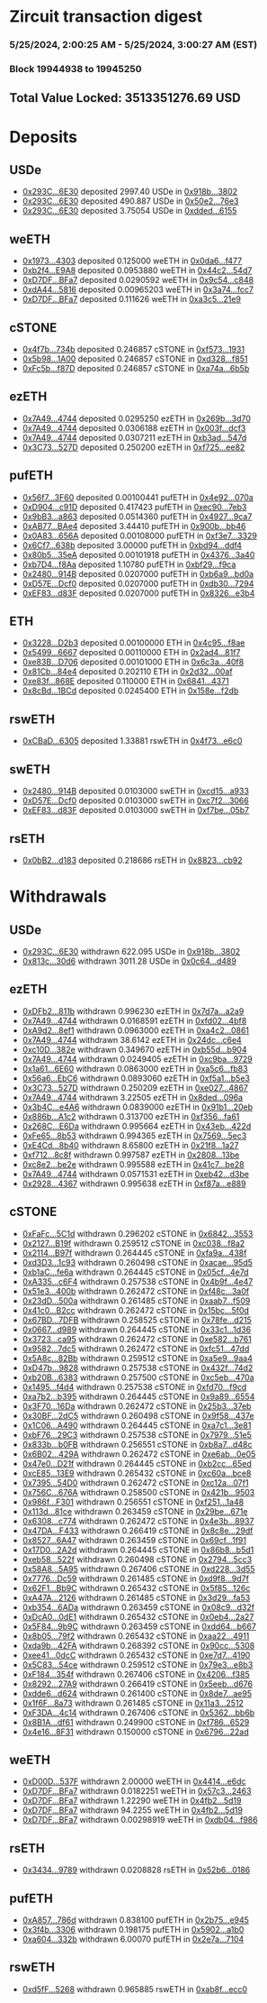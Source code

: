 # Zircuit transaction digest
### 5/25/2024, 2:00:25 AM - 5/25/2024, 3:00:27 AM (EST)
### Block 19944938 to 19945250

## Total Value Locked: 3513351276.69 USD

# Deposits
## USDe
- [0x293C...6E30](https://etherscan.io/address/0x293C6937D8D82e05B01335F7B33FBA0c8e256E30) deposited 2997.40 USDe in [0x918b...3802](https://etherscan.io/tx/0x293C6937D8D82e05B01335F7B33FBA0c8e256E30)
- [0x293C...6E30](https://etherscan.io/address/0x293C6937D8D82e05B01335F7B33FBA0c8e256E30) deposited 490.887 USDe in [0x50e2...76e3](https://etherscan.io/tx/0x293C6937D8D82e05B01335F7B33FBA0c8e256E30)
- [0x293C...6E30](https://etherscan.io/address/0x293C6937D8D82e05B01335F7B33FBA0c8e256E30) deposited 3.75054 USDe in [0xdded...6155](https://etherscan.io/tx/0x293C6937D8D82e05B01335F7B33FBA0c8e256E30)
## weETH
- [0x1973...4303](https://etherscan.io/address/0x1973BaB038CC21100A337B3d69e0f25361904303) deposited 0.125000 weETH in [0x0da6...f477](https://etherscan.io/tx/0x1973BaB038CC21100A337B3d69e0f25361904303)
- [0xb2f4...E9A8](https://etherscan.io/address/0xb2f4fF91a8853585A671C22D01249005e3ccE9A8) deposited 0.0953880 weETH in [0x44c2...54d7](https://etherscan.io/tx/0xb2f4fF91a8853585A671C22D01249005e3ccE9A8)
- [0xD7DF...BFa7](https://etherscan.io/address/0xD7DF7E085214743530afF339aFC420c7c720BFa7) deposited 0.0290592 weETH in [0x9c54...c848](https://etherscan.io/tx/0xD7DF7E085214743530afF339aFC420c7c720BFa7)
- [0xdA44...5816](https://etherscan.io/address/0xdA440afA956D064e2A798777Cbe51520Cc545816) deposited 0.00965203 weETH in [0x3a74...fcc7](https://etherscan.io/tx/0xdA440afA956D064e2A798777Cbe51520Cc545816)
- [0xD7DF...BFa7](https://etherscan.io/address/0xD7DF7E085214743530afF339aFC420c7c720BFa7) deposited 0.111626 weETH in [0xa3c5...21e9](https://etherscan.io/tx/0xD7DF7E085214743530afF339aFC420c7c720BFa7)
## cSTONE
- [0x4f7b...734b](https://etherscan.io/address/0x4f7bd24dA925B6506bD5df3a887e3b51794d734b) deposited 0.246857 cSTONE in [0xf573...1931](https://etherscan.io/tx/0x4f7bd24dA925B6506bD5df3a887e3b51794d734b)
- [0x5b98...1A00](https://etherscan.io/address/0x5b981fbF4349f81b784FF84234b63Bdf66491A00) deposited 0.246857 cSTONE in [0xd328...f851](https://etherscan.io/tx/0x5b981fbF4349f81b784FF84234b63Bdf66491A00)
- [0xFc5b...f87D](https://etherscan.io/address/0xFc5b9F95FB9135B6b72F47d8F586BC7F72aFf87D) deposited 0.246857 cSTONE in [0xa74a...6b5b](https://etherscan.io/tx/0xFc5b9F95FB9135B6b72F47d8F586BC7F72aFf87D)
## ezETH
- [0x7A49...4744](https://etherscan.io/address/0x7A493Be5c2ce014cD049Bf178a1ac0Db1B434744) deposited 0.0295250 ezETH in [0x269b...3d70](https://etherscan.io/tx/0x7A493Be5c2ce014cD049Bf178a1ac0Db1B434744)
- [0x7A49...4744](https://etherscan.io/address/0x7A493Be5c2ce014cD049Bf178a1ac0Db1B434744) deposited 0.0306188 ezETH in [0x003f...dcf3](https://etherscan.io/tx/0x7A493Be5c2ce014cD049Bf178a1ac0Db1B434744)
- [0x7A49...4744](https://etherscan.io/address/0x7A493Be5c2ce014cD049Bf178a1ac0Db1B434744) deposited 0.0307211 ezETH in [0xb3ad...547d](https://etherscan.io/tx/0x7A493Be5c2ce014cD049Bf178a1ac0Db1B434744)
- [0x3C73...527D](https://etherscan.io/address/0x3C73A51acf5de1543b8b9A55f1f852078ad7527D) deposited 0.250200 ezETH in [0xf725...ee82](https://etherscan.io/tx/0x3C73A51acf5de1543b8b9A55f1f852078ad7527D)
## pufETH
- [0x56f7...3F60](https://etherscan.io/address/0x56f74004Da6E93861aC481364e1Dc68224D53F60) deposited 0.00100441 pufETH in [0x4e92...070a](https://etherscan.io/tx/0x56f74004Da6E93861aC481364e1Dc68224D53F60)
- [0xD904...c91D](https://etherscan.io/address/0xD9043b490bE673606ceBc01D914FFc1De3eDc91D) deposited 0.417423 pufETH in [0xec90...7eb3](https://etherscan.io/tx/0xD9043b490bE673606ceBc01D914FFc1De3eDc91D)
- [0x9bB3...a863](https://etherscan.io/address/0x9bB3ae9C53D564c479192A40B912189C8E9Ca863) deposited 0.0514360 pufETH in [0x4927...9ca7](https://etherscan.io/tx/0x9bB3ae9C53D564c479192A40B912189C8E9Ca863)
- [0xAB77...BAe4](https://etherscan.io/address/0xAB77FA4E64b73ccB5D793e51ddab15e8fd8EBAe4) deposited 3.44410 pufETH in [0x900b...bb46](https://etherscan.io/tx/0xAB77FA4E64b73ccB5D793e51ddab15e8fd8EBAe4)
- [0x0A83...656A](https://etherscan.io/address/0x0A83517D83C90692dcc6CFF69d8Dca69E7AD656A) deposited 0.00108000 pufETH in [0xf3e7...3329](https://etherscan.io/tx/0x0A83517D83C90692dcc6CFF69d8Dca69E7AD656A)
- [0x6Cf7...638b](https://etherscan.io/address/0x6Cf7E573e6bFc8140B4202f3972D7f3D51c9638b) deposited 3.00000 pufETH in [0xbd94...ddf4](https://etherscan.io/tx/0x6Cf7E573e6bFc8140B4202f3972D7f3D51c9638b)
- [0x80b5...35eA](https://etherscan.io/address/0x80b5c1f7f42d9c794C88E68B35AE3A74143335eA) deposited 0.00101918 pufETH in [0x4376...3a40](https://etherscan.io/tx/0x80b5c1f7f42d9c794C88E68B35AE3A74143335eA)
- [0xb7D4...f8Aa](https://etherscan.io/address/0xb7D4b738C00c8b769D00600C9E77B541B5D9f8Aa) deposited 1.10780 pufETH in [0xbf29...f9ca](https://etherscan.io/tx/0xb7D4b738C00c8b769D00600C9E77B541B5D9f8Aa)
- [0x2480...914B](https://etherscan.io/address/0x2480c3ad52067774bb66a4A19cEd6B9Fcb4e914B) deposited 0.0207000 pufETH in [0xb6a9...bd0a](https://etherscan.io/tx/0x2480c3ad52067774bb66a4A19cEd6B9Fcb4e914B)
- [0xD57E...Dcf0](https://etherscan.io/address/0xD57E1e5c31a571912Cff92cc9c99A2846659Dcf0) deposited 0.0207000 pufETH in [0xdb30...7294](https://etherscan.io/tx/0xD57E1e5c31a571912Cff92cc9c99A2846659Dcf0)
- [0xEF83...d83F](https://etherscan.io/address/0xEF832624d5312577ab15EB32e6293BDE0Ecdd83F) deposited 0.0207000 pufETH in [0x8326...e3b4](https://etherscan.io/tx/0xEF832624d5312577ab15EB32e6293BDE0Ecdd83F)
## ETH
- [0x3228...D2b3](https://etherscan.io/address/0x3228b9f4933244d0822f68aE05D0Ce722563D2b3) deposited 0.00100000 ETH in [0x4c95...f8ae](https://etherscan.io/tx/0x3228b9f4933244d0822f68aE05D0Ce722563D2b3)
- [0x5499...6667](https://etherscan.io/address/0x5499725aa567B24d7b0d72adfF6DA9b8DA5a6667) deposited 0.00110000 ETH in [0x2ad4...81f7](https://etherscan.io/tx/0x5499725aa567B24d7b0d72adfF6DA9b8DA5a6667)
- [0xe83B...D706](https://etherscan.io/address/0xe83BA715009859d79299B9E981845Ee387A8D706) deposited 0.00101000 ETH in [0x6c3a...40f8](https://etherscan.io/tx/0xe83BA715009859d79299B9E981845Ee387A8D706)
- [0x81Cb...84e4](https://etherscan.io/address/0x81Cba20f97D0Be71Da41dF73Fca3DD7186fE84e4) deposited 0.202110 ETH in [0x2d32...00af](https://etherscan.io/tx/0x81Cba20f97D0Be71Da41dF73Fca3DD7186fE84e4)
- [0xe83f...868E](https://etherscan.io/address/0xe83f610f7042C7EF0dF411845b920A4Dbc54868E) deposited 0.110000 ETH in [0x6841...4371](https://etherscan.io/tx/0xe83f610f7042C7EF0dF411845b920A4Dbc54868E)
- [0x8cBd...1BCd](https://etherscan.io/address/0x8cBdA48F02069a24e436838DE496143b1b1C1BCd) deposited 0.0245400 ETH in [0x158e...f2db](https://etherscan.io/tx/0x8cBdA48F02069a24e436838DE496143b1b1C1BCd)
## rswETH
- [0xCBaD...6305](https://etherscan.io/address/0xCBaDDcb33DBF09097eB723B5b16348C216a16305) deposited 1.33881 rswETH in [0x4f73...e6c0](https://etherscan.io/tx/0xCBaDDcb33DBF09097eB723B5b16348C216a16305)
## swETH
- [0x2480...914B](https://etherscan.io/address/0x2480c3ad52067774bb66a4A19cEd6B9Fcb4e914B) deposited 0.0103000 swETH in [0xcd15...a933](https://etherscan.io/tx/0x2480c3ad52067774bb66a4A19cEd6B9Fcb4e914B)
- [0xD57E...Dcf0](https://etherscan.io/address/0xD57E1e5c31a571912Cff92cc9c99A2846659Dcf0) deposited 0.0103000 swETH in [0xc7f2...3066](https://etherscan.io/tx/0xD57E1e5c31a571912Cff92cc9c99A2846659Dcf0)
- [0xEF83...d83F](https://etherscan.io/address/0xEF832624d5312577ab15EB32e6293BDE0Ecdd83F) deposited 0.0103000 swETH in [0xf7be...05b7](https://etherscan.io/tx/0xEF832624d5312577ab15EB32e6293BDE0Ecdd83F)
## rsETH
- [0x0bB2...d183](https://etherscan.io/address/0x0bB25B02f1Bd0feAC1CE7871438BB1F7dafDd183) deposited 0.218686 rsETH in [0x8823...cb92](https://etherscan.io/tx/0x0bB25B02f1Bd0feAC1CE7871438BB1F7dafDd183)
# Withdrawals
## USDe
- [0x293C...6E30](https://etherscan.io/address/0x293C6937D8D82e05B01335F7B33FBA0c8e256E30) withdrawn 622.095 USDe in [0x918b...3802](https://etherscan.io/tx/0x293C6937D8D82e05B01335F7B33FBA0c8e256E30)
- [0x813c...30d6](https://etherscan.io/address/0x813ccDe80f7d2583c6Ac02fCd961d3b2B3Cd30d6) withdrawn 3011.28 USDe in [0x0c64...d489](https://etherscan.io/tx/0x813ccDe80f7d2583c6Ac02fCd961d3b2B3Cd30d6)
## ezETH
- [0xDFb2...811b](https://etherscan.io/address/0xDFb20d29276a6bfcF946c42299DB5fe8496C811b) withdrawn 0.996230 ezETH in [0x7d7a...a2a9](https://etherscan.io/tx/0xDFb20d29276a6bfcF946c42299DB5fe8496C811b)
- [0x7A49...4744](https://etherscan.io/address/0x7A493Be5c2ce014cD049Bf178a1ac0Db1B434744) withdrawn 0.0168591 ezETH in [0xfd02...4bf8](https://etherscan.io/tx/0x7A493Be5c2ce014cD049Bf178a1ac0Db1B434744)
- [0xA9d2...8ef1](https://etherscan.io/address/0xA9d22361B2dF04D898BC422CD1747624042e8ef1) withdrawn 0.0963000 ezETH in [0xa4c2...0861](https://etherscan.io/tx/0xA9d22361B2dF04D898BC422CD1747624042e8ef1)
- [0x7A49...4744](https://etherscan.io/address/0x7A493Be5c2ce014cD049Bf178a1ac0Db1B434744) withdrawn 38.6142 ezETH in [0x24dc...c6e4](https://etherscan.io/tx/0x7A493Be5c2ce014cD049Bf178a1ac0Db1B434744)
- [0xc10D...382e](https://etherscan.io/address/0xc10D57f72Af5560749AaBCceD00F3184770a382e) withdrawn 0.349670 ezETH in [0xb55d...b904](https://etherscan.io/tx/0xc10D57f72Af5560749AaBCceD00F3184770a382e)
- [0x7A49...4744](https://etherscan.io/address/0x7A493Be5c2ce014cD049Bf178a1ac0Db1B434744) withdrawn 0.0249405 ezETH in [0xc9ba...9729](https://etherscan.io/tx/0x7A493Be5c2ce014cD049Bf178a1ac0Db1B434744)
- [0x1a61...6E60](https://etherscan.io/address/0x1a61Ae4C4223776F51C9fa5539eb105262466E60) withdrawn 0.0863000 ezETH in [0xa5c6...fb83](https://etherscan.io/tx/0x1a61Ae4C4223776F51C9fa5539eb105262466E60)
- [0x56a6...EbC6](https://etherscan.io/address/0x56a61e05B38696340cD8Cc0031a8Cf39673bEbC6) withdrawn 0.0893060 ezETH in [0xf5a1...b5e3](https://etherscan.io/tx/0x56a61e05B38696340cD8Cc0031a8Cf39673bEbC6)
- [0x3C73...527D](https://etherscan.io/address/0x3C73A51acf5de1543b8b9A55f1f852078ad7527D) withdrawn 0.250209 ezETH in [0xe027...4867](https://etherscan.io/tx/0x3C73A51acf5de1543b8b9A55f1f852078ad7527D)
- [0x7A49...4744](https://etherscan.io/address/0x7A493Be5c2ce014cD049Bf178a1ac0Db1B434744) withdrawn 3.22505 ezETH in [0x8ded...096a](https://etherscan.io/tx/0x7A493Be5c2ce014cD049Bf178a1ac0Db1B434744)
- [0x3b4C...e4A6](https://etherscan.io/address/0x3b4C402fF513b7Efb0B1788AA71da8a711cce4A6) withdrawn 0.0839000 ezETH in [0x91b1...20eb](https://etherscan.io/tx/0x3b4C402fF513b7Efb0B1788AA71da8a711cce4A6)
- [0x886b...A1c2](https://etherscan.io/address/0x886b47d926a557AbFfa3DB32ABa73940007cA1c2) withdrawn 0.313700 ezETH in [0xf356...fa61](https://etherscan.io/tx/0x886b47d926a557AbFfa3DB32ABa73940007cA1c2)
- [0x268C...E6Da](https://etherscan.io/address/0x268C4D43eb627fb126e3f7b47C1985692A6EE6Da) withdrawn 0.995664 ezETH in [0x43eb...422d](https://etherscan.io/tx/0x268C4D43eb627fb126e3f7b47C1985692A6EE6Da)
- [0xFe65...8b53](https://etherscan.io/address/0xFe657A4e1a7c00fD95a33c08bB84f4aBC4358b53) withdrawn 0.994365 ezETH in [0x7569...5ec3](https://etherscan.io/tx/0xFe657A4e1a7c00fD95a33c08bB84f4aBC4358b53)
- [0xE4Cd...8b40](https://etherscan.io/address/0xE4Cde89434732aE46d3cC124fC0215D523F08b40) withdrawn 8.65800 ezETH in [0x21f8...1a27](https://etherscan.io/tx/0xE4Cde89434732aE46d3cC124fC0215D523F08b40)
- [0xf712...8c8f](https://etherscan.io/address/0xf7121fCdD82A498FAda9cB4D700fB9cC22158c8f) withdrawn 0.997587 ezETH in [0x2808...13be](https://etherscan.io/tx/0xf7121fCdD82A498FAda9cB4D700fB9cC22158c8f)
- [0xc8e2...be2e](https://etherscan.io/address/0xc8e294B180Bc7499EEF0BDa627d75a2CBb12be2e) withdrawn 0.995588 ezETH in [0x41c7...be28](https://etherscan.io/tx/0xc8e294B180Bc7499EEF0BDa627d75a2CBb12be2e)
- [0x7A49...4744](https://etherscan.io/address/0x7A493Be5c2ce014cD049Bf178a1ac0Db1B434744) withdrawn 0.0571531 ezETH in [0xeb42...d3be](https://etherscan.io/tx/0x7A493Be5c2ce014cD049Bf178a1ac0Db1B434744)
- [0x2928...4367](https://etherscan.io/address/0x2928AC874EE2cc2921486314F41193537eBD4367) withdrawn 0.995638 ezETH in [0xf87a...e889](https://etherscan.io/tx/0x2928AC874EE2cc2921486314F41193537eBD4367)
## cSTONE
- [0xFaFc...5C1d](https://etherscan.io/address/0xFaFcE89ee57b6AA0F37Ef7944F91b3B2b5fC5C1d) withdrawn 0.296202 cSTONE in [0x6842...3553](https://etherscan.io/tx/0xFaFcE89ee57b6AA0F37Ef7944F91b3B2b5fC5C1d)
- [0x2127...B19f](https://etherscan.io/address/0x2127fE3Fb17807aB23759179Cbe0eB6b9D37B19f) withdrawn 0.259512 cSTONE in [0xc038...f8a2](https://etherscan.io/tx/0x2127fE3Fb17807aB23759179Cbe0eB6b9D37B19f)
- [0x2114...B97f](https://etherscan.io/address/0x21141344a1A90358f8D173aD26486EC3f8A9B97f) withdrawn 0.264445 cSTONE in [0xfa9a...438f](https://etherscan.io/tx/0x21141344a1A90358f8D173aD26486EC3f8A9B97f)
- [0xd3D3...1c93](https://etherscan.io/address/0xd3D34985b0482bC4BEf02C61c6E504BE9C781c93) withdrawn 0.260498 cSTONE in [0xacae...95d5](https://etherscan.io/tx/0xd3D34985b0482bC4BEf02C61c6E504BE9C781c93)
- [0xb1aC...fe6a](https://etherscan.io/address/0xb1aC4132F5B9034a2371E76c860df153A232fe6a) withdrawn 0.264445 cSTONE in [0x05cf...4e7d](https://etherscan.io/tx/0xb1aC4132F5B9034a2371E76c860df153A232fe6a)
- [0xA335...c6F4](https://etherscan.io/address/0xA3356F133E0819aD562a0528038b81c14EaAc6F4) withdrawn 0.257538 cSTONE in [0x4b9f...4e47](https://etherscan.io/tx/0xA3356F133E0819aD562a0528038b81c14EaAc6F4)
- [0x51e3...400b](https://etherscan.io/address/0x51e3ED7E4AD005eEDEdf7A7714f36D285e4c400b) withdrawn 0.262472 cSTONE in [0xf48c...3a0f](https://etherscan.io/tx/0x51e3ED7E4AD005eEDEdf7A7714f36D285e4c400b)
- [0x23dD...500a](https://etherscan.io/address/0x23dDD9FCBCFc2558829f767e03aEf096A957500a) withdrawn 0.261485 cSTONE in [0xaab7...f509](https://etherscan.io/tx/0x23dDD9FCBCFc2558829f767e03aEf096A957500a)
- [0x41c0...B2cc](https://etherscan.io/address/0x41c0b809A01D045d3514662dB9015A8937D3B2cc) withdrawn 0.262472 cSTONE in [0x15bc...5f0d](https://etherscan.io/tx/0x41c0b809A01D045d3514662dB9015A8937D3B2cc)
- [0x67BD...7DFB](https://etherscan.io/address/0x67BDf263D1F4179BaA4abfc6A66991e44FCb7DFB) withdrawn 0.258525 cSTONE in [0x78fe...d215](https://etherscan.io/tx/0x67BDf263D1F4179BaA4abfc6A66991e44FCb7DFB)
- [0x0667...d989](https://etherscan.io/address/0x06670935EF6D9a009E101227bd62A6092888d989) withdrawn 0.264445 cSTONE in [0x33c1...1d36](https://etherscan.io/tx/0x06670935EF6D9a009E101227bd62A6092888d989)
- [0x3723...ca95](https://etherscan.io/address/0x3723877CF85CAeb4353Bc4f6c5fd11A25cF7ca95) withdrawn 0.262472 cSTONE in [0xe582...b761](https://etherscan.io/tx/0x3723877CF85CAeb4353Bc4f6c5fd11A25cF7ca95)
- [0x9582...7dc5](https://etherscan.io/address/0x9582b9053bb6b1e38d53dfC264D5BA431CDB7dc5) withdrawn 0.262472 cSTONE in [0xfc51...47dd](https://etherscan.io/tx/0x9582b9053bb6b1e38d53dfC264D5BA431CDB7dc5)
- [0x5A8c...82Bb](https://etherscan.io/address/0x5A8c923655654f892561D1241063c197416082Bb) withdrawn 0.259512 cSTONE in [0xa5e9...9aa4](https://etherscan.io/tx/0x5A8c923655654f892561D1241063c197416082Bb)
- [0xD47b...9828](https://etherscan.io/address/0xD47b6ff9Cf70302a22A1c96456689959Cb069828) withdrawn 0.257538 cSTONE in [0x432f...74d2](https://etherscan.io/tx/0xD47b6ff9Cf70302a22A1c96456689959Cb069828)
- [0xb20B...6383](https://etherscan.io/address/0xb20B3E2fc90426AD0d3e268395856E2a2f896383) withdrawn 0.257500 cSTONE in [0xc5eb...470a](https://etherscan.io/tx/0xb20B3E2fc90426AD0d3e268395856E2a2f896383)
- [0x1495...f4d4](https://etherscan.io/address/0x14952984F45bDB92dcc0DC0199BF4739a96ef4d4) withdrawn 0.257538 cSTONE in [0xfd70...f9cd](https://etherscan.io/tx/0x14952984F45bDB92dcc0DC0199BF4739a96ef4d4)
- [0xa7b2...b395](https://etherscan.io/address/0xa7b2B4A4BBaef34c72B400d0a0EBae78D74fb395) withdrawn 0.264445 cSTONE in [0x9a89...6554](https://etherscan.io/tx/0xa7b2B4A4BBaef34c72B400d0a0EBae78D74fb395)
- [0x3F70...16Da](https://etherscan.io/address/0x3F70d55A99f6EBe10c20dDEdE71186C7eeDE16Da) withdrawn 0.262472 cSTONE in [0x25b3...37eb](https://etherscan.io/tx/0x3F70d55A99f6EBe10c20dDEdE71186C7eeDE16Da)
- [0x30BF...2dC5](https://etherscan.io/address/0x30BFE03c1fCcbeE1E466FfFD155A67a5731c2dC5) withdrawn 0.260498 cSTONE in [0x9f58...437e](https://etherscan.io/tx/0x30BFE03c1fCcbeE1E466FfFD155A67a5731c2dC5)
- [0x1C06...A490](https://etherscan.io/address/0x1C064F89a1Df1929C78Bd44Dcd180E235e61A490) withdrawn 0.264445 cSTONE in [0xa7c1...3e81](https://etherscan.io/tx/0x1C064F89a1Df1929C78Bd44Dcd180E235e61A490)
- [0xbF76...29C3](https://etherscan.io/address/0xbF76c87B81151BCc60670A436664Db23657829C3) withdrawn 0.257538 cSTONE in [0x7979...51e5](https://etherscan.io/tx/0xbF76c87B81151BCc60670A436664Db23657829C3)
- [0x833b...b0FB](https://etherscan.io/address/0x833b0b9d3733F2d9CFCeEBC34B7FE837d474b0FB) withdrawn 0.256551 cSTONE in [0xb8a7...d48c](https://etherscan.io/tx/0x833b0b9d3733F2d9CFCeEBC34B7FE837d474b0FB)
- [0x6B02...429A](https://etherscan.io/address/0x6B02F623d479A86761a6a72ADBA0D473660B429A) withdrawn 0.262472 cSTONE in [0xe6ab...0e05](https://etherscan.io/tx/0x6B02F623d479A86761a6a72ADBA0D473660B429A)
- [0x47e0...D21f](https://etherscan.io/address/0x47e06Cfaba3A6594638807036EF352f0a02aD21f) withdrawn 0.264445 cSTONE in [0xb2cc...65ed](https://etherscan.io/tx/0x47e06Cfaba3A6594638807036EF352f0a02aD21f)
- [0xcE85...13E9](https://etherscan.io/address/0xcE852310E81F37EcCE667ED277397D003d5913E9) withdrawn 0.265432 cSTONE in [0xc60a...bce8](https://etherscan.io/tx/0xcE852310E81F37EcCE667ED277397D003d5913E9)
- [0x7395...54D0](https://etherscan.io/address/0x73954eAFF23BaCbc53e4F579d6FAfcdE15cc54D0) withdrawn 0.262472 cSTONE in [0xc12a...07f1](https://etherscan.io/tx/0x73954eAFF23BaCbc53e4F579d6FAfcdE15cc54D0)
- [0x756C...676A](https://etherscan.io/address/0x756Ca7dCF5E7F21407ddD99DC371D0b3540A676A) withdrawn 0.258500 cSTONE in [0x421b...9503](https://etherscan.io/tx/0x756Ca7dCF5E7F21407ddD99DC371D0b3540A676A)
- [0x986f...F301](https://etherscan.io/address/0x986f21bfEa05DaA6f202D08F68f8d8a21A88F301) withdrawn 0.256551 cSTONE in [0xf251...1a48](https://etherscan.io/tx/0x986f21bfEa05DaA6f202D08F68f8d8a21A88F301)
- [0x113d...81ce](https://etherscan.io/address/0x113d7523DDD07ec4C8E4bB5B2E14768529F781ce) withdrawn 0.263459 cSTONE in [0x29be...671e](https://etherscan.io/tx/0x113d7523DDD07ec4C8E4bB5B2E14768529F781ce)
- [0x6308...c774](https://etherscan.io/address/0x630851d8aC256251FF3421Fb9E1E57550110c774) withdrawn 0.262472 cSTONE in [0x4e3b...8937](https://etherscan.io/tx/0x630851d8aC256251FF3421Fb9E1E57550110c774)
- [0x47DA...F433](https://etherscan.io/address/0x47DAE12e63e7c7928C43980D32c04a664eA2F433) withdrawn 0.266419 cSTONE in [0x8c8e...29df](https://etherscan.io/tx/0x47DAE12e63e7c7928C43980D32c04a664eA2F433)
- [0x8527...6A47](https://etherscan.io/address/0x8527c6A11cd1F9691E6CC023F4458eBEee076A47) withdrawn 0.263459 cSTONE in [0x69cf...1f91](https://etherscan.io/tx/0x8527c6A11cd1F9691E6CC023F4458eBEee076A47)
- [0x17D0...2A2d](https://etherscan.io/address/0x17D0f1FD137746Fb9a1e8a8E01598a59c70C2A2d) withdrawn 0.264445 cSTONE in [0x86b8...b5d1](https://etherscan.io/tx/0x17D0f1FD137746Fb9a1e8a8E01598a59c70C2A2d)
- [0xeb58...522f](https://etherscan.io/address/0xeb58e8eAFE161413f9B04Ae190d37f80dF43522f) withdrawn 0.260498 cSTONE in [0x2794...5cc3](https://etherscan.io/tx/0xeb58e8eAFE161413f9B04Ae190d37f80dF43522f)
- [0x58A8...5A95](https://etherscan.io/address/0x58A89dd410Bd76Dc9d5668E16763C49970045A95) withdrawn 0.267406 cSTONE in [0xd228...3d55](https://etherscan.io/tx/0x58A89dd410Bd76Dc9d5668E16763C49970045A95)
- [0x7776...Dc59](https://etherscan.io/address/0x7776AD24757CBEA08b7E24e70A79662BE0fCDc59) withdrawn 0.261485 cSTONE in [0xd9f8...9d7f](https://etherscan.io/tx/0x7776AD24757CBEA08b7E24e70A79662BE0fCDc59)
- [0x62F1...Bb9C](https://etherscan.io/address/0x62F1B876569ad19896dFc21E27626d20D7b2Bb9C) withdrawn 0.265432 cSTONE in [0x5f85...126c](https://etherscan.io/tx/0x62F1B876569ad19896dFc21E27626d20D7b2Bb9C)
- [0xA47A...2126](https://etherscan.io/address/0xA47ABE8c3A47b1508185a180F45e61215d8d2126) withdrawn 0.261485 cSTONE in [0x3d29...fa53](https://etherscan.io/tx/0xA47ABE8c3A47b1508185a180F45e61215d8d2126)
- [0xb354...6ADa](https://etherscan.io/address/0xb354ad7cbA0a330Ec402A407521941910B886ADa) withdrawn 0.263459 cSTONE in [0x08c9...d32f](https://etherscan.io/tx/0xb354ad7cbA0a330Ec402A407521941910B886ADa)
- [0xDcA0...0dE1](https://etherscan.io/address/0xDcA0E3e53Be93da857C3abf7Db53919057610dE1) withdrawn 0.265432 cSTONE in [0x0eb4...2a27](https://etherscan.io/tx/0xDcA0E3e53Be93da857C3abf7Db53919057610dE1)
- [0x5F84...9b9C](https://etherscan.io/address/0x5F84c45E36Ea77e748AFD429b63710b480D39b9C) withdrawn 0.263459 cSTONE in [0xdd64...b667](https://etherscan.io/tx/0x5F84c45E36Ea77e748AFD429b63710b480D39b9C)
- [0x8b05...79f2](https://etherscan.io/address/0x8b054cA6714137364EF7eC78bb478e02c17579f2) withdrawn 0.265432 cSTONE in [0xaa22...4911](https://etherscan.io/tx/0x8b054cA6714137364EF7eC78bb478e02c17579f2)
- [0xda9b...42FA](https://etherscan.io/address/0xda9b4E5290cECf11056545f0EEd57Da3310242FA) withdrawn 0.268392 cSTONE in [0x90cc...5308](https://etherscan.io/tx/0xda9b4E5290cECf11056545f0EEd57Da3310242FA)
- [0xee41...0dcC](https://etherscan.io/address/0xee418fBF5f8675F1529e8384E779afAe28910dcC) withdrawn 0.265432 cSTONE in [0xe7d7...4190](https://etherscan.io/tx/0xee418fBF5f8675F1529e8384E779afAe28910dcC)
- [0x5C83...54ce](https://etherscan.io/address/0x5C83ff16806aE986C5524b091c3519CCD33054ce) withdrawn 0.259512 cSTONE in [0x79e3...e8b3](https://etherscan.io/tx/0x5C83ff16806aE986C5524b091c3519CCD33054ce)
- [0xF184...354f](https://etherscan.io/address/0xF18463e0009100Ed3D493124B5fd04B86585354f) withdrawn 0.267406 cSTONE in [0x4206...f385](https://etherscan.io/tx/0xF18463e0009100Ed3D493124B5fd04B86585354f)
- [0x8292...27A9](https://etherscan.io/address/0x829284397d8683989Db9C6eFF3821474E8f727A9) withdrawn 0.266419 cSTONE in [0x5eeb...d676](https://etherscan.io/tx/0x829284397d8683989Db9C6eFF3821474E8f727A9)
- [0xdde6...d624](https://etherscan.io/address/0xdde6cD345b3D1a5248D9c49581Ac6259702Fd624) withdrawn 0.261400 cSTONE in [0x8de7...ae95](https://etherscan.io/tx/0xdde6cD345b3D1a5248D9c49581Ac6259702Fd624)
- [0x1f6F...8a73](https://etherscan.io/address/0x1f6F14A26C50dFB1F08E7a3a88A679Deb8188a73) withdrawn 0.261485 cSTONE in [0x11a3...2512](https://etherscan.io/tx/0x1f6F14A26C50dFB1F08E7a3a88A679Deb8188a73)
- [0xF3DA...4c14](https://etherscan.io/address/0xF3DA49cf6F3DD0fA0C929C44D72a1f1877724c14) withdrawn 0.267406 cSTONE in [0x5362...bb6b](https://etherscan.io/tx/0xF3DA49cf6F3DD0fA0C929C44D72a1f1877724c14)
- [0x8B1A...df61](https://etherscan.io/address/0x8B1A88fA1ff4b25581116644Fe5466db6650df61) withdrawn 0.249900 cSTONE in [0xf786...6529](https://etherscan.io/tx/0x8B1A88fA1ff4b25581116644Fe5466db6650df61)
- [0x4e16...8F31](https://etherscan.io/address/0x4e16c6D4aB2648b18F921ECF5ee2a8C2ebA78F31) withdrawn 0.150000 cSTONE in [0x6796...22ad](https://etherscan.io/tx/0x4e16c6D4aB2648b18F921ECF5ee2a8C2ebA78F31)
## weETH
- [0xD00D...537F](https://etherscan.io/address/0xD00DCDBA17b49D18Af4A3cb1271Afdc38e68537F) withdrawn 2.00000 weETH in [0x4414...e6dc](https://etherscan.io/tx/0xD00DCDBA17b49D18Af4A3cb1271Afdc38e68537F)
- [0xD7DF...BFa7](https://etherscan.io/address/0xD7DF7E085214743530afF339aFC420c7c720BFa7) withdrawn 0.0182251 weETH in [0x57c3...2463](https://etherscan.io/tx/0xD7DF7E085214743530afF339aFC420c7c720BFa7)
- [0xD7DF...BFa7](https://etherscan.io/address/0xD7DF7E085214743530afF339aFC420c7c720BFa7) withdrawn 1.22290 weETH in [0x4fb2...5d19](https://etherscan.io/tx/0xD7DF7E085214743530afF339aFC420c7c720BFa7)
- [0xD7DF...BFa7](https://etherscan.io/address/0xD7DF7E085214743530afF339aFC420c7c720BFa7) withdrawn 94.2255 weETH in [0x4fb2...5d19](https://etherscan.io/tx/0xD7DF7E085214743530afF339aFC420c7c720BFa7)
- [0xD7DF...BFa7](https://etherscan.io/address/0xD7DF7E085214743530afF339aFC420c7c720BFa7) withdrawn 0.00298919 weETH in [0xdb04...f986](https://etherscan.io/tx/0xD7DF7E085214743530afF339aFC420c7c720BFa7)
## rsETH
- [0x3434...9789](https://etherscan.io/address/0x34349c5569e7B846c3558961552D2202760A9789) withdrawn 0.0208828 rsETH in [0x52b6...0186](https://etherscan.io/tx/0x34349c5569e7B846c3558961552D2202760A9789)
## pufETH
- [0xA857...786d](https://etherscan.io/address/0xA857E8321f8b94c616a14592fD69CAD7fDc9786d) withdrawn 0.838100 pufETH in [0x2b75...e945](https://etherscan.io/tx/0xA857E8321f8b94c616a14592fD69CAD7fDc9786d)
- [0x3f4b...3306](https://etherscan.io/address/0x3f4b1f1EaC4217b02f857Daad35D51Eba0BB3306) withdrawn 0.198175 pufETH in [0x5902...a1b0](https://etherscan.io/tx/0x3f4b1f1EaC4217b02f857Daad35D51Eba0BB3306)
- [0xa604...332b](https://etherscan.io/address/0xa6047917f3e91963E012AF002b0C688b16e1332b) withdrawn 6.00070 pufETH in [0x2e7a...7104](https://etherscan.io/tx/0xa6047917f3e91963E012AF002b0C688b16e1332b)
## rswETH
- [0xd5fF...5268](https://etherscan.io/address/0xd5fF0D4e3B810Fb4E1E903471Ab3D11E084a5268) withdrawn 0.965885 rswETH in [0xab8f...ecc0](https://etherscan.io/tx/0xd5fF0D4e3B810Fb4E1E903471Ab3D11E084a5268)
